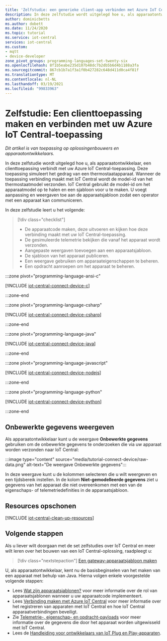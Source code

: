 ```yaml
---
title: 'Zelfstudie: een generieke client-app verbinden met Azure IoT Central | Microsoft Docs'
description: In deze zelfstudie wordt uitgelegd hoe u, als apparaatontwikkelaar, een apparaat met een C-, C#-, Java-, JavaScript- of Python-client-app verbindt met uw Azure IoT Central-toepassing. U kunt de automatisch gegenereerde apparaatsjabloon wijzigen door weergaven toe te voegen die een operator in staat stellen om te communiceren met een verbonden apparaat.
author: dominicbetts
ms.author: dobett
ms.date: 11/24/2020
ms.topic: tutorial
ms.service: iot-central
services: iot-central
ms.custom:
- mqtt
- device-developer
zone_pivot_groups: programming-languages-set-twenty-six
ms.openlocfilehash: 8f1b5eabe235d107b48dc7b2db5b6d4b1188a3fa
ms.sourcegitcommit: 867cb1b7a1f3a1f0b427282c648d411d0ca4f81f
ms.translationtype: MT
ms.contentlocale: nl-NL
ms.lasthandoff: 03/19/2021
ms.locfileid: "99833963"
---
```

# <a name="tutorial-create-and-connect-a-client-application-to-your-azure-iot-central-application"></a>Zelfstudie: Een clienttoepassing maken en verbinden met uw Azure IoT Central-toepassing

*Dit artikel is van toepassing op oplossingenbouwers en apparaatontwikkelaars.*

In deze zelfstudie wordt uitgelegd hoe u, als apparaatontwikkelaar, een clienttoepassing verbindt met uw Azure IoT Central-toepassing. Deze toepassing simuleert het gedrag van een thermostaatapparaat. Wanneer de toepassing verbinding maakt met IoT Central wordt de model-id van het thermostaatmodel verzonden. IoT Central gebruikt de model-id om het apparaatmodel op te halen en een sjabloon voor u te maken. U voegt aanpassing en weergaven toe aan de apparaatsjabloon zodat een operator met een apparaat kan communiceren.

In deze zelfstudie leert u het volgende:

> [!div class="checklist"]
> * De apparaatcode maken, deze uitvoeren en kijken hoe deze verbinding maakt met uw IoT Central-toepassing.
> * De gesimuleerde telemetrie bekijken die vanaf het apparaat wordt verzonden.
> * Aangepaste weergaven toevoegen aan een apparaatsjabloon.
> * De sjabloon van het apparaat publiceren.
> * Een weergave gebruiken om apparaateigenschappen te beheren.
> * Een opdracht aanroepen om het apparaat te beheren.

:::zone pivot="programming-language-ansi-c"

[!INCLUDE [iot-central-connect-device-c](../../../includes/iot-central-connect-device-c.md)]

:::zone-end

:::zone pivot="programming-language-csharp"

[!INCLUDE [iot-central-connect-device-csharp](../../../includes/iot-central-connect-device-csharp.md)]

:::zone-end

:::zone pivot="programming-language-java"

[!INCLUDE [iot-central-connect-device-java](../../../includes/iot-central-connect-device-java.md)]

:::zone-end

:::zone pivot="programming-language-javascript"

[!INCLUDE [iot-central-connect-device-nodejs](../../../includes/iot-central-connect-device-nodejs.md)]

:::zone-end

:::zone pivot="programming-language-python"

[!INCLUDE [iot-central-connect-device-python](../../../includes/iot-central-connect-device-python.md)]

:::zone-end

## <a name="view-raw-data"></a>Onbewerkte gegevens weergeven

Als apparaatontwikkelaar kunt u de weergave **Onbewerkte gegevens** gebruiken om de onbewerkte gegevens te onderzoeken die via uw apparaat worden verzonden naar IoT Central:

:::image type="content" source="media/tutorial-connect-device/raw-data.png" alt-text="De weergave Onbewerkte gegevens":::

In deze weergave kunt u de kolommen selecteren die u wilt weergeven en een tijdsbereik instellen. In de kolom **Niet-gemodelleerde gegevens** ziet u gegevens van het apparaat die niet overeenkomen met een van de eigenschaps- of telemetriedefinities in de apparaatsjabloon.

## <a name="clean-up-resources"></a>Resources opschonen

[!INCLUDE [iot-central-clean-up-resources](../../../includes/iot-central-clean-up-resources.md)]

## <a name="next-steps"></a>Volgende stappen

Als u liever wilt doorgaan met de set zelfstudies over IoT Central en meer wilt leren over het bouwen van een IoT Central-oplossing, raadpleegt u:

> [!div class="nextstepaction"]
> [Een gateway-apparaatsjabloon maken](./tutorial-define-gateway-device-type.md)

U, als apparaatontwikkelaar, kent nu de basisbeginselen van het maken van een apparaat met behulp van Java. Hierna volgen enkele voorgestelde volgende stappen:

* Lees [Wat zijn apparaatsjablonen?](./concepts-device-templates.md) voor meer informatie over de rol van apparaatsjablonen wanneer u uw apparaatcode implementeert.
* Lees [Verbinding maken met Azure IoT Central](./concepts-get-connected.md) voor meer informatie over het registreren van apparaten met IoT Central en hoe IoT Central apparaatverbindingen beveiligt.
* Zie [Telemetrie-, eigenschap- en opdracht-payloads](concepts-telemetry-properties-commands.md) voor meer informatie over de gegevens die door het apparaat worden uitgewisseld met IoT Central.
* Lees de [Handleiding voor ontwikkelaars van IoT Plug en Play-apparaten](../../iot-pnp/concepts-developer-guide-device.md).
